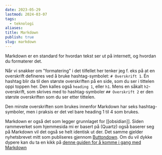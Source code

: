 ```yaml
---
date: 2023-05-29
lastmod: 2024-03-07
tags:
  - teknologi
aliases: 
title: Markdown
publish: true
slug: markdown
---
```


Markdown er en standard for hvordan tekst ser ut på internett, og hvordan du formaterer det. 

Når vi snakker om "formatering" i det tilfellet her tenker jeg f. eks på at en overskrift defineres ved å bruke hashtag-symbolet: `# Overskrift 1`. Én hashtag blir da til den største overskriften på en side, som du ser i tittelen oppi toppen her. Den kalles også `heading 1`, eller `h1`. Mens en såkalt `h2`-overskrift, som skrives med to hashtag-symboler `## Overskrift 2` er den største overskriften som du ser etter tittelen.

Den minste overskriften som brukes innenfor Markdown har seks hashtag-symboler, men i praksis er det vel bare heading 1 til 4 som brukes.

Markdown er også det som legger grunnlaget for [[obsidian]]. Siden rammeverket som hjemmesida mi er basert på (Quartz) også baserer seg på Markdown vil det også se helt identisk ut der. Det samme gjelder nyhetsbrevet mitt som publiseres gjennom [Buttondown](https://buttondown.email/). Om du vil dykke dypere kan du ta en kikk på [denne guiden for å komme i gang med Markdown](https://www.markdownguide.org/getting-started/)
